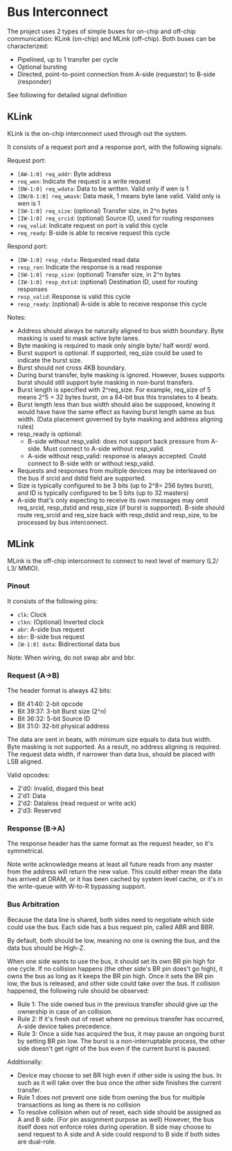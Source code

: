 # Bus Interconnect

The project uses 2 types of simple buses for on-chip and off-chip communication: KLink (on-chip) and MLink (off-chip). Both buses can be characterized:

- Pipelined, up to 1 transfer per cycle
- Optional bursting
- Directed, point-to-point connection from A-side (requestor) to B-side (responder)

See following for detailed signal definition

## KLink

KLink is the on-chip interconnect used through out the system.

It consists of a request port and a response port, with the following signals:

Request port:

- ```[AW-1:0] req_addr```: Byte address
- ```req_wen```: Indicate the request is a write request
- ```[DW-1:0] req_wdata```: Data to be written. Valid only if wen is 1
- ```[DW/8-1:0] req_wmask```: Data mask, 1 means byte lane valid. Valid only is wen is 1
- ```[SW-1:0] req_size```: (optional) Transfer size, in 2^n bytes
- ```[IW-1:0] req_srcid```: (optional) Source ID, used for routing responses
- ```req_valid```: Indicate request on port is valid this cycle
- ```req_ready```: B-side is able to receive request this cycle

Respond port:

- ```[DW-1:0] resp_rdata```: Requested read data
- ```resp_ren```: Indicate the response is a read response
- ```[SW-1:0] resp_size```: (optional) Transfer size, in 2^n bytes
- ```[IW-1:0] resp_dstid```: (optional) Destination ID, used for routing responses
- ```resp_valid```: Response is valid this cycle
- ```resp_ready```: (optional) A-side is able to receive response this cycle

Notes:

- Address should always be naturally aligned to bus width boundary. Byte masking is used to mask active byte lanes.
- Byte masking is required to mask only single byte/ half word/ word.
- Burst support is optional. If supported, req_size could be used to indicate the burst size.
- Burst should not cross 4KB boundary.
- During burst transfer, byte masking is ignored. However, buses supports burst should still support byte masking in non-burst transfers.
- Burst length is specified with 2^req_size. For example, req_size of 5 means 2^5 = 32 bytes burst, on a 64-bit bus this translates to 4 beats.
- Burst length less than bus width should also be supposed, knowing it would have have the same effect as having burst length same as bus width. (Data placement governed by byte masking and address aligning rules)
- resp_ready is optional:
    - B-side without resp_valid: does not support back pressure from A-side. Must connect to A-side without resp_valid.
    - A-side without resp_valid: response is always accepted. Could connect to B-side with or without resp_valid.
- Requests and responses from multiple devices may be interleaved on the bus if srcid and dstid field are supported.
- Size is typically configured to be 3 bits (up to 2^8= 256 bytes burst), and ID is typically configured to be 5 bits (up to 32 masters)
- A-side that's only expecting to receive its own messages may omit req_srcid, resp_dstid and resp_size (if burst is supported). B-side should route req_srcid and req_size back with resp_dstid and resp_size, to be processed by bus interconnect.

## MLink

MLink is the off-chip interconnect to connect to next level of memory (L2/ L3/ MMIO).

### Pinout

It consists of the following pins:

- ```clk```: Clock
- ```clkn```: (Optional) Inverted clock
- ```abr```: A-side bus request
- ```bbr```: B-side bus request
- ```[W-1:0] data```: Bidirectional data bus

Note: When wiring, do not swap abr and bbr.

### Request (A->B)

The header format is always 42 bits:

- Bit 41:40: 2-bit opcode
- Bit 39:37: 3-bit Burst size (2^n)
- Bit 36:32: 5-bit Source ID
- Bit 31:0: 32-bit physical address

The data are sent in beats, with minimum size equals to data bus width. Byte masking is not supported. As a result, no address aligning is required. The request data width, if narrower than data bus, should be placed with LSB aligned.

Valid opcodes:

- 2'd0: Invalid, disgard this beat
- 2'd1: Data
- 2'd2: Dataless (read request or write ack)
- 2'd3: Reserved

### Response (B->A)

The response header has the same format as the request header, so it's symmetrical.

Note write acknowledge means at least all future reads from any master from the address will return the new value. This could either mean the data has arrived at DRAM, or it has been cached by system level cache, or it's in the write-queue with W-to-R bypassing support.

### Bus Arbitration

Because the data line is shared, both sides need to negotiate which side could use the bus. Each side has a bus request pin, called ABR and BBR.

By default, both should be low, meaning no one is owning the bus, and the data bus should be High-Z.

When one side wants to use the bus, it should set its own BR pin high for one cycle. If no collision happens (the other side's BR pin does't go high), it owns the bus as long as it keeps the BR pin high. Once it sets the BR pin low, the bus is released, and other side could take over the bus. If collision happened, the following rule should be observed:

- Rule 1: The side owned bus in the previous transfer should give up the ownership in case of an collision.
- Rule 2: If it's fresh out of reset where no previous transfer has occurred, A-side device takes precedence.
- Rule 3: Once a side has acquired the bus, it may pause an ongoing burst by setting BR pin low. The burst is a non-interruptable process, the other side doesn't get right of the bus even if the current burst is paused.

Additionally:

- Device may choose to set BR high even if other side is using the bus. In such as it will take over the bus once the other side finishes the current transfer.
- Rule 1 does not prevent one side from owning the bus for multiple transactions as long as there is no collision
- To resolve collision when out of reset, each side should be assigned as A and B side. (For pin assignment purpose as well) However, the bus itself does not enforce roles during operation. B side may choose to send request to A side and A side could respond to B side if both sides are dual-role.